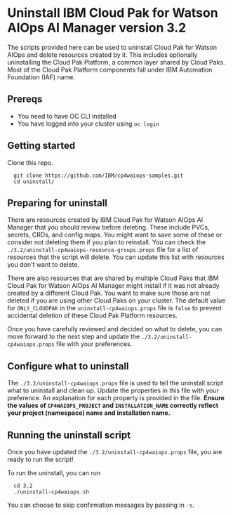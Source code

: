 <!-- © Copyright IBM Corp. 2020, 2023-->

# Uninstall IBM Cloud Pak for Watson AIOps AI Manager version 3.2

The scripts provided here can be used to uninstall Cloud Pak for Watson AIOps and delete resources created by it.  This includes optionally uninstalling the Cloud Pak Platform, a common layer shared by Cloud Paks. Most of the Cloud Pak Platform components fall under IBM Automation Foundation (IAF) name.

## Prereqs
- You need to have OC CLI installed
- You have logged into your cluster using `oc login`

## Getting started

Clone this repo.
```
  git clone https://github.com/IBM/cp4waiops-samples.git 
  cd uninstall/
```

## Preparing for uninstall

There are resources created by IBM Cloud Pak for Watson AIOps AI Manager that you should review before deleting.  These include PVCs, secrets, CRDs, and config maps.  You might want to save some of these or consider not deleting them if you plan to reinstall.  You can check the `./3.2/uninstall-cp4waiops-resource-groups.props` file for a list of resources that the script will delete.  You can update this list with resources you don't want to delete.

There are also resources that are shared by multiple Cloud Paks that IBM Cloud Pak for Watson AIOps AI Manager might install if it was not already created by a different Cloud Pak.  You want to make sure those are not deleted if you are using other Cloud Paks on your cluster. The default value for `ONLY_CLOUDPAK` in the `uninstall-cp4waiops.props` file is `false` to prevent accidental deletion of these Cloud Pak Platform resources.

Once you have carefully reviewed and decided on what to delete, you can move forward to the next step and update the `./3.2/uninstall-cp4waiops.props` file with your preferences.

## Configure what to uninstall
The `./3.2/uninstall-cp4waiops.props` file is used to tell the uninstall script what to uninstall and clean up.  Update the properties in this file with your preference.  An explanation for each property is provided in the file. **Ensure the values of `CP4WAIOPS_PROJECT` and `INSTALLATION_NAME` correctly reflect your project (namespace) name and installation name.**

## Running the uninstall script
Once you have updated the `./3.2/uninstall-cp4waiops.props` file, you are ready to run the script!  


To run the uninstall, you can run
```
  cd 3.2
  ./uninstall-cp4waiops.sh
```

You can choose to skip confirmation messages by passing in `-s`.

